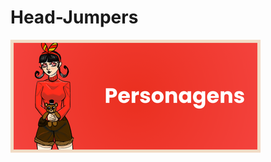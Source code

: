 # Head-Jumpers

![banner_characters](https://github.com/wavering-ruby/Head-Jumpers/blob/main/banner_characters.png)
